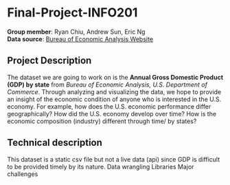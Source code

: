 # Final-Project-INFO201
**Group member**: Ryan Chiu, Andrew Sun, Eric Ng  
**Data source**: [Bureau of Economic Analysis Website](https://www.bea.gov/regional/downloadzip.cfm)

## Project Description
The dataset we are going to work on is the **Annual Gross Domestic Product (GDP) by state** from _Bureau of Economic Analysis, U.S. Department of Commerce_.
Through analyzing and visualizing the data, we hope to provide an insight of the economic condition of anyone who is interested in the U.S. economy.
For example, how does the U.S. economic performance differ geographically? How did the U.S. economy develop over time? How is the economic composition (industry) different through time/ by states?


## Technical description
This dataset is a static csv file but not a live data (api) since GDP is difficult to be provided timely by its nature.
Data wrangling
Libraries
Major challenges
